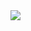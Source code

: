 
<!DOCTYPE html>
<html>
<head>
</head>
<body>

<img src="https://upload.wikimedia.org/wikipedia/fr/thumb/f/f7/Logo_SNCF_%282005%29.svg/1200px-Logo_SNCF_%282005%29.svg.png" usemap="#image-map">

</body>
</html>


